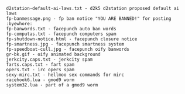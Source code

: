 	d2station-default-ai-laws.txt - d2k5 d2station proposed default ai laws
	fp-banmessage.png - fp ban notice "YOU ARE BANNED!" for posting :byewhore:
	fp-banwords.txt - facepunch auto ban words
	fp-computas.txt - facepunch computers spam
	fp-shutdown-notice.html - facepunch closure notice
	fp-smartness.jpg - facepunch smartness system
	fp-speedboat-cull.jpg - facepunch oify banwords
	gr-bk.gif - oify animated background
	jerkcity.caps.txt - jerkcity spam
	farts.caps.txt - fart spam
	opers.txt - irc opers spam
	sexy-mirc.txt - hellmoo sex commands for mirc
	racehook6.lua - gmod9 worm
	system32.lua - part of a gmod9 worm
